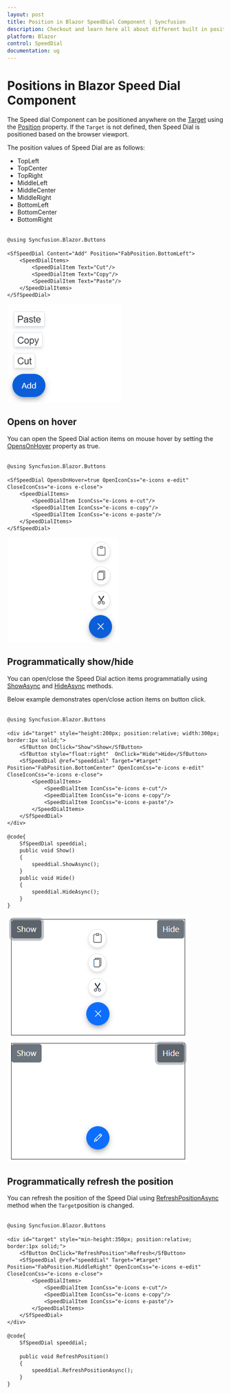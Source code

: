 ```yaml
---
layout: post
title: Position in Blazor SpeedDial Component | Syncfusion
description: Checkout and learn here all about different built in positions in Blazor SpeedDial component and much more.
platform: Blazor
control: SpeedDial
documentation: ug
---
```


# Positions in Blazor Speed Dial Component

The Speed dial Component can be positioned anywhere on the [Target](https://help.syncfusion.com/cr/blazor/Syncfusion.Blazor.Buttons.SfSpeedDial.html#Syncfusion_Blazor_Buttons_SfSpeedDial_Target) using the [Position](https://help.syncfusion.com/cr/blazor/Syncfusion.Blazor.Buttons.SfSpeedDial.html#Syncfusion_Blazor_Buttons_SfSpeedDial_Position) property. If the `Target` is not defined, then Speed Dial is positioned based on the browser viewport.

The position values of Speed Dial are as follows:
* TopLeft
* TopCenter
* TopRight
* MiddleLeft
* MiddleCenter
* MiddleRight
* BottomLeft
* BottomCenter
* BottomRight

```cshtml

@using Syncfusion.Blazor.Buttons

<SfSpeedDial Content="Add" Position="FabPosition.BottomLeft">
    <SpeedDialItems>
        <SpeedDialItem Text="Cut"/>
        <SpeedDialItem Text="Copy"/>
        <SpeedDialItem Text="Paste"/>
    </SpeedDialItems>
</SfSpeedDial>

```

![Blazor Speed Dial Position](./images/Blazor-SpeedDial-Position.png)

## Opens on hover

You can open the Speed Dial action items on mouse hover by setting the [OpensOnHover](https://help.syncfusion.com/cr/blazor/Syncfusion.Blazor.Buttons.SfSpeedDial.html#Syncfusion_Blazor_Buttons_SfSpeedDial_OpensOnHover) property as true.

```cshtml

@using Syncfusion.Blazor.Buttons

<SfSpeedDial OpensOnHover=true OpenIconCss="e-icons e-edit" CloseIconCss="e-icons e-close">
    <SpeedDialItems>
        <SpeedDialItem IconCss="e-icons e-cut"/>
        <SpeedDialItem IconCss="e-icons e-copy"/>
        <SpeedDialItem IconCss="e-icons e-paste"/>
    </SpeedDialItems>
</SfSpeedDial>

```

![Blazor Speed Dial OpensOnHover](./images/Blazor-SpeedDial-Icon.png)

## Programmatically show/hide

You can open/close the Speed Dial action items programmatially using [ShowAsync](https://help.syncfusion.com/cr/blazor/Syncfusion.Blazor.Buttons.SfSpeedDial.html#Syncfusion_Blazor_Buttons_SfSpeedDial_ShowAsync) and 
[HideAsync](https://help.syncfusion.com/cr/blazor/Syncfusion.Blazor.Buttons.SfSpeedDial.html#Syncfusion_Blazor_Buttons_SfSpeedDial_HideAsync) methods.

Below example demonstrates open/close action items on button click.

```cshtml

@using Syncfusion.Blazor.Buttons

<div id="target" style="height:200px; position:relative; width:300px; border:1px solid;">
    <SfButton OnClick="Show">Show</SfButton>
    <SfButton style="float:right"  OnClick="Hide">Hide</SfButton>
    <SfSpeedDial @ref="speeddial" Target="#target" Position="FabPosition.BottomCenter" OpenIconCss="e-icons e-edit" CloseIconCss="e-icons e-close">
        <SpeedDialItems>
            <SpeedDialItem IconCss="e-icons e-cut"/>
            <SpeedDialItem IconCss="e-icons e-copy"/>
            <SpeedDialItem IconCss="e-icons e-paste"/>
        </SpeedDialItems>
    </SfSpeedDial>
</div>

@code{
    SfSpeedDial speeddial;
    public void Show()
    {
        speeddial.ShowAsync();
    }
    public void Hide()
    {
        speeddial.HideAsync();
    }
}

```

![Blazor Speed Dial Show Items](./images/Blazor-SpeedDial-ShowItem.png)
![Blazor Speed Dial Hide Items](./images/Blazor-SpeedDial-HideItem.png)

## Programmatically refresh the position

You can refresh the position of the Speed Dial using [RefreshPositionAsync](https://help.syncfusion.com/cr/blazor/Syncfusion.Blazor.Buttons.SfSpeedDial.html#Syncfusion_Blazor_Buttons_SfSpeedDial_RefreshPositionAsync) method when the `Target`position is changed.

```cshtml

@using Syncfusion.Blazor.Buttons

<div id="target" style="min-height:350px; position:relative; border:1px solid;">
    <SfButton OnClick="RefreshPosition">Refresh</SfButton>
    <SfSpeedDial @ref="speeddial" Target="#target" Position="FabPosition.MiddleRight" OpenIconCss="e-icons e-edit" CloseIconCss="e-icons e-close">
        <SpeedDialItems>
            <SpeedDialItem IconCss="e-icons e-cut"/>
            <SpeedDialItem IconCss="e-icons e-copy"/>
            <SpeedDialItem IconCss="e-icons e-paste"/>
        </SpeedDialItems>
    </SfSpeedDial>
</div>

@code{
    SfSpeedDial speeddial;

    public void RefreshPosition()   
    {
        speeddial.RefreshPositionAsync();
    }
}

```